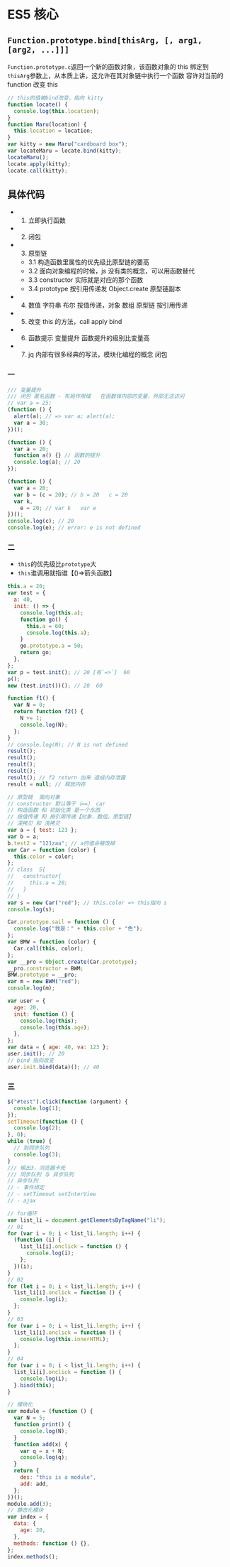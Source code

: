 # ES5 核心

## `Function.prototype.bind[thisArg, [, arg1,[arg2, ...]]]`

`Function.prototype.c`返回一个新的函数对象，该函数对象的 this 绑定到 `thisArg`参数上，从本质上讲，这允许在其对象链中执行一个函数
容许对当前的 function 改变 this

```js
// this的值被bind改变，指向 kitty
function locate() {
  console.log(this.location);
}
function Maru(location) {
  this.location = location;
}
var kitty = new Maru("cardboard box");
var locateMaru = locate.bind(kitty);
locateMaru();
locate.apply(kitty);
locate.call(kitty);
```

## 具体代码

- 1. 立即执行函数
- 2. 闭包
- 3. 原型链
  - 3.1 构造函数里属性的优先级比原型链的要高
  - 3.2 面向对象编程的时候，js 没有类的概念，可以用函数替代
  - 3.3 constructor 实际就是对应的那个函数
  - 3.4 prototype 按引用传递发 Object.create 原型链副本
- 4. 数值 字符串 布尔 按值传递，对象 数组 原型链 按引用传递
- 5. 改变 this 的方法，call apply bind
- 6. 函数提示 变量提升 函数提升的级别比变量高
- 7. jq 内部有很多经典的写法，模块化编程的概念 闭包

### 一

```js
/// 变量提升
/// 闭包 匿名函数 - 布局作用域   在函数体内部的变量，外部无法访问
// var a = 25;
(function () {
  alert(a); // => var a; alert(a);
  var a = 30;
})();
```

```js
(function () {
  var a = 20;
  function a() {} // 函数的提升
  console.log(a); // 20
});
```

```js
(function () {
  var a = 20;
  var b = (c = 20); // b = 20   c = 20
  var k,
    e = 20; // var k   var e
})();
console.log(c); // 20
console.log(e); // error: e is not defined
```

### 二

- `this`的优先级比`prototype`大
- `this`谁调用就指谁【()=>箭头函数】

```js
this.a = 20;
var test = {
  a: 40,
  init: () => {
    console.log(this.a);
    function go() {
      this.a = 60;
      console.log(this.a);
    }
    go.prototype.a = 50;
    return go;
  },
};
var p = test.init(); // 20 [有`=>`]  60
p();
new (test.init())(); // 20  60
```

```js
function f1() {
  var N = 0;
  return function f2() {
    N += 1;
    console.log(N);
  };
}
// console.log(N); // N is not defined
result();
result();
result();
result();
result(); // f2 return 出来 造成内存泄露
result = null; // 释放内存
```

```js
// 原型链  面向对象
// constructor 默认等于（==） car
// 构造函数 和 初始化类 是一个东西
// 按值传递 和 按引用传递【对象，数组，原型链】
// 深拷贝 和 浅拷贝
var a = { test: 123 };
var b = a;
b.test2 = "121zaa"; // a的值会被改掉
var Car = function (color) {
  this.color = color;
};
// class  S{
//   constructor{
//     this.a = 20;
//   }
// }
var s = new Car("red"); // this.color => this指向 s
console.log(s);

Car.prototype.sail = function () {
  console.log("我是：" + this.color + "色");
};
var BMW = function (color) {
  Car.call(this, color);
};
var __pro = Object.create(Car.prototype);
__pro.constructor = BWM;
BMW.prototype = __pro;
var m = new BWM("red");
console.log(m);
```

```js
var user = {
  age: 20,
  init: function () {
    console.log(this);
    console.log(this.age);
  },
};
var data = { age: 40, va: 123 };
user.init(); // 20
// bind 指向改变
user.init.bind(data)(); // 40
```

### 三

```js
$("#test").click(function (argument) {
  console.log(1);
});
setTimeout(function () {
  console.log(2);
}, 0);
while (true) {
  // 到同步队列
  console.log(3);
}
/// 输出3，浏览器卡死
/// 同步队列 与 异步队列
// 异步队列
// - 事件绑定
// - setTimeout setInterView
// - ajax
```

```js
// for循环
var list_li = document.getElementsByTagName("li");
// 01
for (var i = 0; i < list_li.length; i++) {
  (function (i) {
    list_li[i].onclick = function () {
      console.log(i);
    };
  })(i);
}
// 02
for (let i = 0; i < list_li.length; i++) {
  list_li[i].onclick = function () {
    console.log(i);
  };
}
// 03
for (var i = 0; i < list_li.length; i++) {
  list_li[i].onclick = function () {
    console.log(this.innerHTML);
  };
}
// 04
for (var i = 0; i < list_li.length; i++) {
  list_li[i].onclick = function () {
    console.log(i);
  }.bind(this);
}
```

```js
// 模块化
var module = (function () {
  var N = 5;
  function print() {
    console.log(N);
  }
  function add(x) {
    var q = x + N;
    console.log(q);
  }
  return {
    des: "this is a module",
    add: add,
  };
})();
module.add(3);
// 静态化模块
var index = {
  data: {
    age: 20,
  },
  methods: function () {},
};
index.methods();
```
